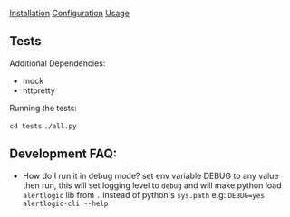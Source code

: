 [Installation](share/README.md#installation)
[Configuration](share/README.md#configuration)
[Usage](share/README.md#usage)

## Tests

Additional Dependencies:

* mock
* httpretty

Running the tests:

```cd tests```
```./all.py```

## Development FAQ:

* How do I run it in debug mode? set env variable DEBUG to any value then run, this will set
  logging level to `debug` and will make python load `alertlogic` lib from `.` instead of python's `sys.path`
  e.g:
  `DEBUG=yes alertlogic-cli --help`
